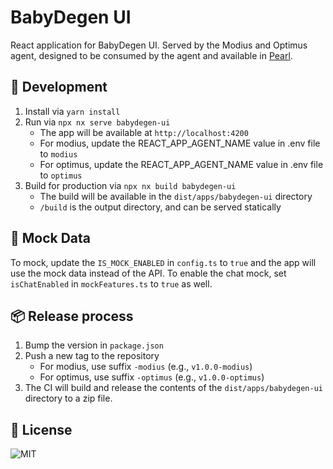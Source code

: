 # BabyDegen UI

React application for BabyDegen UI.
Served by the Modius and Optimus agent, designed to be consumed by the agent and available in [Pearl](https://github.com/olas-operate-app).

## 🚀 Development

1. Install via `yarn install`
2. Run via `npx nx serve babydegen-ui`
    - The app will be available at `http://localhost:4200`
    - For modius, update the REACT_APP_AGENT_NAME value in .env file to `modius`
    - For optimus, update the REACT_APP_AGENT_NAME value in .env file to `optimus` 
3. Build for production via `npx nx build babydegen-ui`
    - The build will be available in the `dist/apps/babydegen-ui` directory
    - `/build` is the output directory, and can be served statically

## 🧪 Mock Data
To mock, update the `IS_MOCK_ENABLED` in `config.ts` to `true` and the app will use the mock data instead of the API. To enable the chat mock, set `isChatEnabled` in `mockFeatures.ts` to `true` as well.

## 📦 Release process

1. Bump the version in `package.json`
2. Push a new tag to the repository
    - For modius, use suffix `-modius` (e.g., `v1.0.0-modius`)
    - For optimus, use suffix `-optimus` (e.g., `v1.0.0-optimus`)
3. The CI will build and release the contents of the `dist/apps/babydegen-ui` directory to a zip file.

## 🪪 License
![MIT](https://img.shields.io/badge/License-MIT-yellow.svg)
